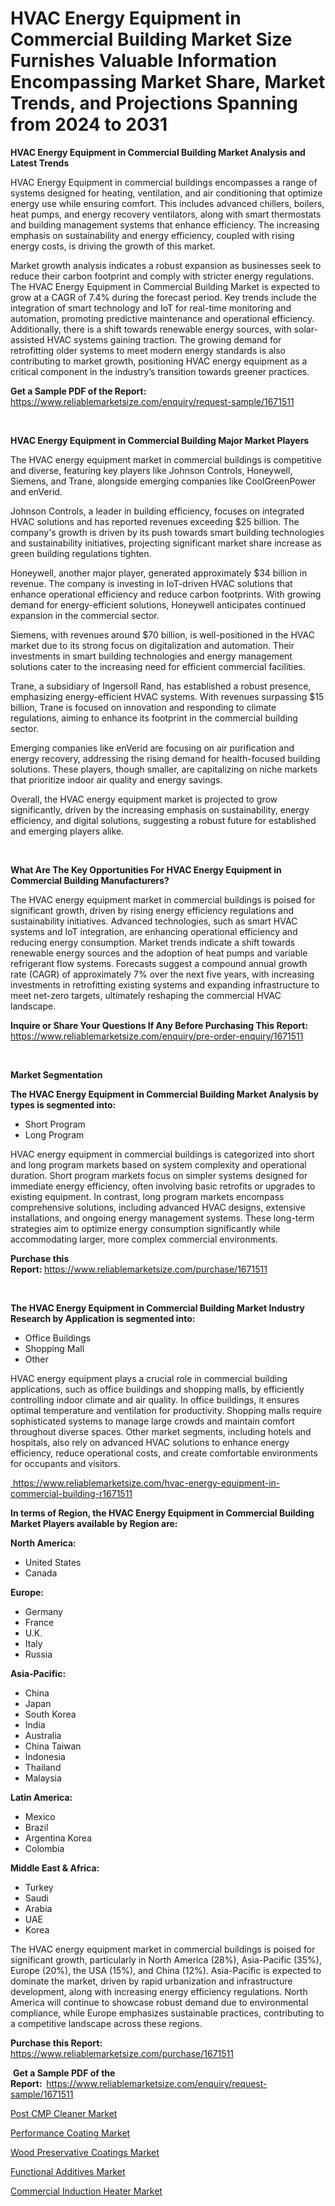 <p><h1>HVAC Energy Equipment in Commercial Building Market Size Furnishes Valuable Information Encompassing Market Share, Market Trends, and Projections Spanning from 2024 to 2031</h1></p><p><strong>HVAC Energy Equipment in Commercial Building Market Analysis and Latest Trends</strong></p>
<p><p>HVAC Energy Equipment in commercial buildings encompasses a range of systems designed for heating, ventilation, and air conditioning that optimize energy use while ensuring comfort. This includes advanced chillers, boilers, heat pumps, and energy recovery ventilators, along with smart thermostats and building management systems that enhance efficiency. The increasing emphasis on sustainability and energy efficiency, coupled with rising energy costs, is driving the growth of this market.</p><p>Market growth analysis indicates a robust expansion as businesses seek to reduce their carbon footprint and comply with stricter energy regulations. The HVAC Energy Equipment in Commercial Building Market is expected to grow at a CAGR of 7.4% during the forecast period. Key trends include the integration of smart technology and IoT for real-time monitoring and automation, promoting predictive maintenance and operational efficiency. Additionally, there is a shift towards renewable energy sources, with solar-assisted HVAC systems gaining traction. The growing demand for retrofitting older systems to meet modern energy standards is also contributing to market growth, positioning HVAC energy equipment as a critical component in the industry’s transition towards greener practices.</p></p>
<p><strong>Get a Sample PDF of the Report:&nbsp;</strong> <a href="https://www.reliablemarketsize.com/enquiry/request-sample/1671511?utm_campaign=1131&utm_medium=2&utm_source=Github&utm_content=ia&utm_term=24122024&utm_id=hvac-energy-equipment-in-commercial-building">https://www.reliablemarketsize.com/enquiry/request-sample/1671511</a></p>
<p>&nbsp;</p>
<p><strong>HVAC Energy Equipment in Commercial Building Major Market Players</strong></p>
<p><p>The HVAC energy equipment market in commercial buildings is competitive and diverse, featuring key players like Johnson Controls, Honeywell, Siemens, and Trane, alongside emerging companies like CoolGreenPower and enVerid.</p><p>Johnson Controls, a leader in building efficiency, focuses on integrated HVAC solutions and has reported revenues exceeding $25 billion. The company's growth is driven by its push towards smart building technologies and sustainability initiatives, projecting significant market share increase as green building regulations tighten.</p><p>Honeywell, another major player, generated approximately $34 billion in revenue. The company is investing in IoT-driven HVAC solutions that enhance operational efficiency and reduce carbon footprints. With growing demand for energy-efficient solutions, Honeywell anticipates continued expansion in the commercial sector.</p><p>Siemens, with revenues around $70 billion, is well-positioned in the HVAC market due to its strong focus on digitalization and automation. Their investments in smart building technologies and energy management solutions cater to the increasing need for efficient commercial facilities.</p><p>Trane, a subsidiary of Ingersoll Rand, has established a robust presence, emphasizing energy-efficient HVAC systems. With revenues surpassing $15 billion, Trane is focused on innovation and responding to climate regulations, aiming to enhance its footprint in the commercial building sector.</p><p>Emerging companies like enVerid are focusing on air purification and energy recovery, addressing the rising demand for health-focused building solutions. These players, though smaller, are capitalizing on niche markets that prioritize indoor air quality and energy savings.</p><p>Overall, the HVAC energy equipment market is projected to grow significantly, driven by the increasing emphasis on sustainability, energy efficiency, and digital solutions, suggesting a robust future for established and emerging players alike.</p></p>
<p>&nbsp;</p>
<p><strong>What Are The Key Opportunities For HVAC Energy Equipment in Commercial Building Manufacturers?</strong></p>
<p><p>The HVAC energy equipment market in commercial buildings is poised for significant growth, driven by rising energy efficiency regulations and sustainability initiatives. Advanced technologies, such as smart HVAC systems and IoT integration, are enhancing operational efficiency and reducing energy consumption. Market trends indicate a shift towards renewable energy sources and the adoption of heat pumps and variable refrigerant flow systems. Forecasts suggest a compound annual growth rate (CAGR) of approximately 7% over the next five years, with increasing investments in retrofitting existing systems and expanding infrastructure to meet net-zero targets, ultimately reshaping the commercial HVAC landscape.</p></p>
<p><strong>Inquire or Share Your Questions If Any Before Purchasing This Report:</strong> <a href="https://www.reliablemarketsize.com/enquiry/pre-order-enquiry/1671511?utm_campaign=1131&utm_medium=2&utm_source=Github&utm_content=ia&utm_term=24122024&utm_id=hvac-energy-equipment-in-commercial-building">https://www.reliablemarketsize.com/enquiry/pre-order-enquiry/1671511</a></p>
<p>&nbsp;</p>
<p><strong>Market Segmentation</strong></p>
<p><strong>The HVAC Energy Equipment in Commercial Building Market Analysis by types is segmented into:</strong></p>
<p><ul><li>Short Program</li><li>Long Program</li></ul></p>
<p><p>HVAC energy equipment in commercial buildings is categorized into short and long program markets based on system complexity and operational duration. Short program markets focus on simpler systems designed for immediate energy efficiency, often involving basic retrofits or upgrades to existing equipment. In contrast, long program markets encompass comprehensive solutions, including advanced HVAC designs, extensive installations, and ongoing energy management systems. These long-term strategies aim to optimize energy consumption significantly while accommodating larger, more complex commercial environments.</p></p>
<p><strong>Purchase this Report:&nbsp;</strong><a href="https://www.reliablemarketsize.com/purchase/1671511?utm_campaign=1131&utm_medium=2&utm_source=Github&utm_content=ia&utm_term=24122024&utm_id=hvac-energy-equipment-in-commercial-building">https://www.reliablemarketsize.com/purchase/1671511</a></p>
<p>&nbsp;</p>
<p><strong>The HVAC Energy Equipment in Commercial Building Market Industry Research by Application is segmented into:</strong></p>
<p><ul><li>Office Buildings</li><li>Shopping Mall</li><li>Other</li></ul></p>
<p><p>HVAC energy equipment plays a crucial role in commercial building applications, such as office buildings and shopping malls, by efficiently controlling indoor climate and air quality. In office buildings, it ensures optimal temperature and ventilation for productivity. Shopping malls require sophisticated systems to manage large crowds and maintain comfort throughout diverse spaces. Other market segments, including hotels and hospitals, also rely on advanced HVAC solutions to enhance energy efficiency, reduce operational costs, and create comfortable environments for occupants and visitors.</p></p>
<p><a href="https://www.reliablemarketsize.com/hvac-energy-equipment-in-commercial-building-r1671511?utm_campaign=1131&utm_medium=2&utm_source=Github&utm_content=ia&utm_term=24122024&utm_id=hvac-energy-equipment-in-commercial-building">&nbsp;https://www.reliablemarketsize.com/hvac-energy-equipment-in-commercial-building-r1671511</a></p>
<p><strong>In terms of Region, the HVAC Energy Equipment in Commercial Building Market Players available by Region are:</strong></p>
<p>
    <p> <strong> North America: </strong>
        <ul>
            <li>United States</li>
            <li>Canada</li>
        </ul>
        </p> 
    <p> <strong> Europe: </strong>
        <ul>
            <li>Germany</li>
            <li>France</li>
            <li>U.K.</li>
            <li>Italy</li>
            <li>Russia</li>
        </ul>
        </p> 
    <p> <strong> Asia-Pacific: </strong>
        <ul>
            <li>China</li>
            <li>Japan</li>
            <li>South Korea</li>
            <li>India</li>
            <li>Australia</li>
            <li>China Taiwan</li>
            <li>Indonesia</li>
            <li>Thailand</li>
            <li>Malaysia</li>
        </ul>
        </p> 
    <p> <strong> Latin America: </strong>
        <ul>
            <li>Mexico</li>
            <li>Brazil</li>
            <li>Argentina Korea</li>
            <li>Colombia</li>
        </ul>
        </p> 
    <p> <strong> Middle East & Africa: </strong>
        <ul>
            <li>Turkey</li>
            <li>Saudi</li>
            <li>Arabia</li>
            <li>UAE</li>
            <li>Korea</li>
        </ul>
    </p>
    </p>
<p><p>The HVAC energy equipment market in commercial buildings is poised for significant growth, particularly in North America (28%), Asia-Pacific (35%), Europe (20%), the USA (15%), and China (12%). Asia-Pacific is expected to dominate the market, driven by rapid urbanization and infrastructure development, along with increasing energy efficiency regulations. North America will continue to showcase robust demand due to environmental compliance, while Europe emphasizes sustainable practices, contributing to a competitive landscape across these regions.</p></p>
<p><strong>Purchase this Report: </strong><a href="https://www.reliablemarketsize.com/purchase/1671511?utm_campaign=1131&utm_medium=2&utm_source=Github&utm_content=ia&utm_term=24122024&utm_id=hvac-energy-equipment-in-commercial-building">https://www.reliablemarketsize.com/purchase/1671511</a></p>
<p>&nbsp;<strong>Get a Sample PDF of the Report:&nbsp;&nbsp;</strong><a href="https://www.reliablemarketsize.com/enquiry/request-sample/1671511?utm_campaign=1131&utm_medium=2&utm_source=Github&utm_content=ia&utm_term=24122024&utm_id=hvac-energy-equipment-in-commercial-building">https://www.reliablemarketsize.com/enquiry/request-sample/1671511</a></p>
<p><strong></strong></p>
<p><p><a href="https://www.linkedin.com/pulse/annual-growth-post-cmp-cleaner-market-49-cagr-revenue-trends-7wcve?utm_campaign=1131&utm_medium=2&utm_source=Github&utm_content=ia&utm_term=24122024&utm_id=hvac-energy-equipment-in-commercial-building">Post CMP Cleaner Market</a></p><p><a href="https://www.linkedin.com/pulse/driving-forces-behind-performance-coating-market-expansion-101-5m9be?utm_campaign=1131&utm_medium=2&utm_source=Github&utm_content=ia&utm_term=24122024&utm_id=hvac-energy-equipment-in-commercial-building">Performance Coating Market</a></p><p><a href="https://www.linkedin.com/pulse/exploring-growth-opportunities-wood-preservative-coatings-market-yllve?utm_campaign=1131&utm_medium=2&utm_source=Github&utm_content=ia&utm_term=24122024&utm_id=hvac-energy-equipment-in-commercial-building">Wood Preservative Coatings Market</a></p><p><a href="https://www.linkedin.com/pulse/industry-growth-potential-functional-additives-market-forecasted-qcufe?utm_campaign=1131&utm_medium=2&utm_source=Github&utm_content=ia&utm_term=24122024&utm_id=hvac-energy-equipment-in-commercial-building">Functional Additives Market</a></p><p><a href="https://github.com/CliffMedina6/Market-Research-Report-List-7/blob/main/commercial-induction-heater-market.md?utm_campaign=1131&utm_medium=2&utm_source=Github&utm_content=ia&utm_term=24122024&utm_id=hvac-energy-equipment-in-commercial-building">Commercial Induction Heater Market</a></p></p>